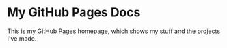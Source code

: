 # My GitHub Pages Docs

This is my GitHub Pages homepage, which shows my stuff and the projects I've made.
